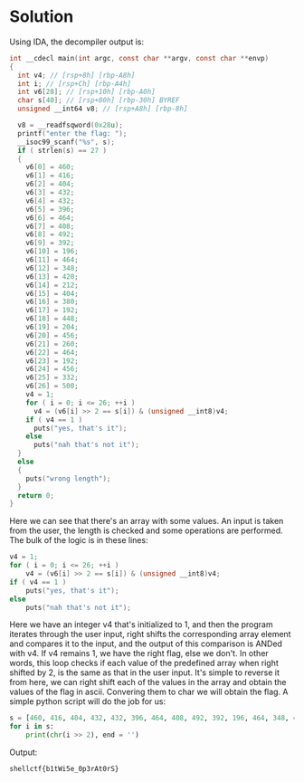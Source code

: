 # Solution
    
Using IDA, the decompiler output is:
```c
int __cdecl main(int argc, const char **argv, const char **envp)
{
  int v4; // [rsp+8h] [rbp-A8h]
  int i; // [rsp+Ch] [rbp-A4h]
  int v6[28]; // [rsp+10h] [rbp-A0h]
  char s[40]; // [rsp+80h] [rbp-30h] BYREF
  unsigned __int64 v8; // [rsp+A8h] [rbp-8h]

  v8 = __readfsqword(0x28u);
  printf("enter the flag: ");
  __isoc99_scanf("%s", s);
  if ( strlen(s) == 27 )
  {
    v6[0] = 460;
    v6[1] = 416;
    v6[2] = 404;
    v6[3] = 432;
    v6[4] = 432;
    v6[5] = 396;
    v6[6] = 464;
    v6[7] = 408;
    v6[8] = 492;
    v6[9] = 392;
    v6[10] = 196;
    v6[11] = 464;
    v6[12] = 348;
    v6[13] = 420;
    v6[14] = 212;
    v6[15] = 404;
    v6[16] = 380;
    v6[17] = 192;
    v6[18] = 448;
    v6[19] = 204;
    v6[20] = 456;
    v6[21] = 260;
    v6[22] = 464;
    v6[23] = 192;
    v6[24] = 456;
    v6[25] = 332;
    v6[26] = 500;
    v4 = 1;
    for ( i = 0; i <= 26; ++i )
      v4 = (v6[i] >> 2 == s[i]) & (unsigned __int8)v4;
    if ( v4 == 1 )
      puts("yes, that's it");
    else
      puts("nah that's not it");
  }
  else
  {
    puts("wrong length");
  }
  return 0;
}
```
    
Here we can see that there's an array with some values. An input is taken from the user, the length is checked and some operations are performed. The bulk of the logic is in these lines: 
```c
v4 = 1;
for ( i = 0; i <= 26; ++i )
    v4 = (v6[i] >> 2 == s[i]) & (unsigned __int8)v4;
if ( v4 == 1 )
    puts("yes, that's it");
else
    puts("nah that's not it");
```
Here we have an integer v4 that's initialized to 1, and then the program iterates through the user input, right shifts the corresponding array element and compares it to the input, and the output of this comparison is ANDed with v4. If v4 remains 1, we have the right flag, else we don't. In other words, this loop checks if each value of the predefined array when right shifted by 2, is the same as that in the user input. It's simple to reverse it from here, we can right shift each of the values in the array and obtain the values of the flag in ascii. Convering them to char we will obtain the flag. A simple python script will do the job for us:

```python
s = [460, 416, 404, 432, 432, 396, 464, 408, 492, 392, 196, 464, 348, 420, 212, 404, 380, 192, 448, 204, 456, 260, 464, 192, 456, 332, 500]
for i in s:
    print(chr(i >> 2), end = '')
```
Output:
```bash
shellctf{b1tWi5e_0p3rAt0rS}
```
